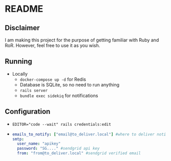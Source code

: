 # README

## Disclaimer
I am making this project for the purpose of getting familiar with Ruby and RoR. 
However, feel free to use it as you wish.

## Running
- Locally
  - `docker-compose up -d` for Redis
  - Database is SQLite, so no need to run anything
  - `rails server`
  - `bundle exec sidekiq` for notifications

## Configuration
- `EDITOR="code --wait" rails credentials:edit`
- ```yml
  emails_to_notify: ["email@to_deliver.local"] #where to deliver notifications
  smtp: 
    user_name: "apikey"
    password: "SG...." #sendgrid api key
    from: "from@to_deliver.local" #sendgrid verified email
  ```